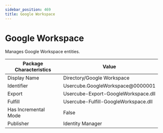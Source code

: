 ```yaml
---
sidebar_position: 469
title: Google Workspace
---
```


# Google Workspace

Manages Google Workspace entities.

| Package Characteristics | Value |
| --- | --- |
| Display Name | Directory/Google Workspace |
| Identifier | Usercube.GoogleWorkspace@0000001 |
| Export | Usercube-Export-GoogleWorkspace.dll |
| Fulfill | Usercube-Fulfill-GoogleWorkspace.dll |
| Has Incremental Mode | False |
| Publisher | Identity Manager |